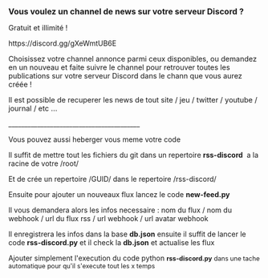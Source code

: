 <p><span style="font-size: medium;"><strong>Vous voulez un channel de news sur votre serveur Discord ?</strong></span></p>
<p><span style="font-size: 14.4px;">Gratuit et illimit&eacute; !</span></p>
<p>https://discord.gg/gXeWmtUB6E</p>
<p><span style="font-size: 14.4px;">Choisissez votre channel annonce parmi ceux disponibles, ou demandez en un nouveau et faite suivre le channel pour retrouver toutes les publications sur votre serveur Discord dans le chann que vous aurez cr&eacute;&eacute;e !</span></p>
<p><span style="font-size: 14.4px;">Il est possible de recuperer les news de tout site / jeu / twitter / youtube / journal / etc ...</span></p>
<p>_________________________________________</p>
<p>Vous pouvez aussi heberger vous meme votre code</p>
<p>Il suffit de mettre tout les fichiers du git dans un repertoire <span style="font-weight: bold;">rss-discord</span>&nbsp; a la racine de votre /root/</p>
<p>Et de crée un repertoire /GUID/ dans le repertoire /rss-discord/</p>
<p>Ensuite pour ajouter un nouveaux flux lancez le code <strong>new-feed.py</strong></p>
<p>Il vous demandera alors les infos necessaire : nom du flux / nom du webhook / url du flux rss / url webhook / url avatar webhook</p>
<p>Il enregistrera les infos dans la base <strong>db.json</strong>&nbsp;ensuite il suffit de lancer le code <strong>rss-discord.py</strong> et il check la <strong>db.json</strong> et actualise les flux</p>
<p>Ajouter simplement l'execution du code python&nbsp;<strong style="font-size: 0.9em;">rss-discord.py</strong><span style="font-size: 0.9em;">&nbsp;dans une tache automatique pour qu'il s'execute tout les x temps</span></p>
